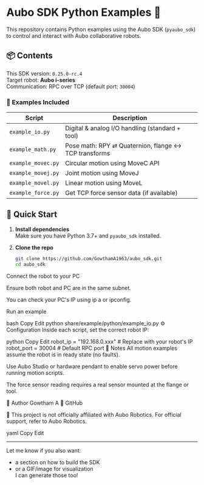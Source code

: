 # Aubo SDK Python Examples 🤖

This repository contains Python examples using the Aubo SDK (`pyaubo_sdk`) to control and interact with Aubo collaborative robots.

## 📦 Contents

This SDK version: `0.25.0-rc.4`  
Target robot: **Aubo i-series**  
Communication: RPC over TCP (default port: `30004`)

### 🧪 Examples Included

| Script | Description |
|--------|-------------|
| `example_io.py` | Digital & analog I/O handling (standard + tool) |
| `example_math.py` | Pose math: RPY ⇄ Quaternion, flange ↔ TCP transforms |
| `example_movec.py` | Circular motion using MoveC API |
| `example_movej.py` | Joint motion using MoveJ |
| `example_movel.py` | Linear motion using MoveL |
| `example_force.py` | Get TCP force sensor data (if available) |

## 🚀 Quick Start

1. **Install dependencies**  
   Make sure you have Python 3.7+ and `pyaubo_sdk` installed.

2. **Clone the repo**

   ```bash
   git clone https://github.com/GowthamA1963/aubo_sdk.git
   cd aubo_sdk
Connect the robot to your PC

Ensure both robot and PC are in the same subnet.

You can check your PC's IP using ip a or ipconfig.

Run an example

bash
Copy
Edit
python share/example/python/example_io.py
⚙️ Configuration
Inside each script, set the correct robot IP:

python
Copy
Edit
robot_ip = "192.168.0.xxx"  # Replace with your robot's IP
robot_port = 30004          # Default RPC port
📓 Notes
All motion examples assume the robot is in ready state (no faults).

Use Aubo Studio or hardware pendant to enable servo power before running motion scripts.

The force sensor reading requires a real sensor mounted at the flange or tool.

🧠 Author
Gowtham A
🔗 GitHub

📌 This project is not officially affiliated with Aubo Robotics. For official support, refer to Aubo Robotics.

yaml
Copy
Edit

---

Let me know if you also want:
- a section on how to build the SDK
- or a GIF/image for visualization  
I can generate those too!